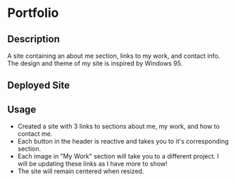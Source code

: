 # Portfolio
## Description
A site containing an about me section, links to my work, and contact info. The design and theme of my site is inspired by Windows 95.

## Deployed Site

## Usage
<ul>
<li>
<a>Created a site with 3 links to sections about me, my work, and how to contact me.</a>
</li>
<li>
<a>Each button in the header is reactive and takes you to it's corresponding section. </a>
</li>
<li>
<a>Each image in "My Work" section will take you to a different project. I will be updating these links as I have more to show!</a>
</li>
<li>
<a>The site will remain centered when resized.</a>
</li>
